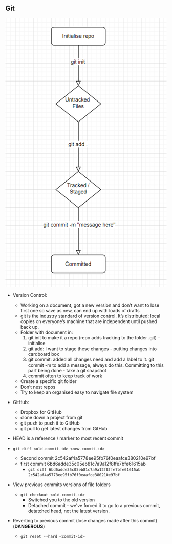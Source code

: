 ## Git

![img.png](img.png)

- Version Control:
    - Working on a document, got  a new version and don’t want to lose first one so save as new, can end up with loads of drafts
    - git is the industry standard of version control. It’s distributed: local copies on everyone’s machine that are independent until pushed back up.
    - Folder with document in:
        1. git init to make it a repo (repo adds tracking to the folder .git) -initialise
        2. git add: I want to stage these changes - putting changes into cardboard box
        3. git commit: added all changes need and add a label to it. git commit -m to add a message, always do this. Committing to this part being done - take a git snapshot
        4. commit often to keep track of work
    - Create a specific git folder
    - Don’t nest repos
    - Try to keep an organised easy to navigate file system
- GitHub:
    - Dropbox for GitHub
    - clone down a project from git
    - git push to push it to GitHub
    - git pull to get latest changes from GitHub

- HEAD is a reference / marker to most recent commit
- `git diff <old-commit-id> <new-commit-id>`
  - Second commit 2c542af4a5778ee95fb76f0eaafce380210e97bf 
  - first commit 6bd6adde35c05eb81c7a9a12f8ffe7bfe61615ab
     - `git diff 6bd6adde35c05eb81c7a9a12f8ffe7bfe61615ab 2c542af4a5778ee95fb76f0eaafce380210e97bf`
    
- View previous commits versions of file folders
    - `git checkout <old-commit-id>`
        - Switched you to the old version
        - Detached commit - we’ve forced it to go to a previous commit, detatched head, not the latest version.
- Reverting to previous commit (lose changes made after this commit) (**DANGEROUS**)
    - `git reset --hard <commit-id>`